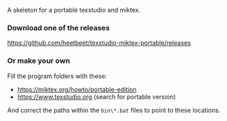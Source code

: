 A skeleton for a portable texstudio and miktex.

### Download one of the releases
https://github.com/heetbeet/texstudio-miktex-portable/releases

### Or make your own
Fill the program folders with these:
- https://miktex.org/howto/portable-edition
- https://www.texstudio.org (search for portable version)

And correct the paths within the `bin\*.bat` files to point to these locations.
